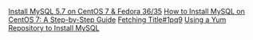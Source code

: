 
[Install MySQL 5.7 on CentOS 7 & Fedora 36/35](https://tecadmin.net/install-mysql-5-7-centos-rhel/)
[How to Install MySQL on CentOS 7: A Step-by-Step Guide](https://www.hostinger.com/tutorials/how-to-install-mysql-on-centos-7)
[Fetching Title#1pq9](https://dev.mysql.com/downloads/)
[Using a Yum Repository to Install MySQL](https://www.youtube.com/watch?v=54IrT4okjEw)